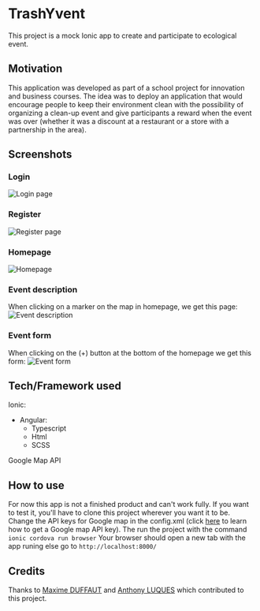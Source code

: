 # TrashYvent

This project is a mock Ionic app to create and participate to ecological event.

## Motivation

This application was developed as part of a school project for innovation and business courses.
The idea was to deploy an application that would encourage people to keep their environment clean with the possibility of organizing a clean-up event and give participants a reward when the event was over (whether it was a discount at a restaurant or a store with a partnership in the area).

## Screenshots
### Login

![Login page](img/TrashYvent_login.png)

### Register

![Register page](img/TrashYvent_register.png)

### Homepage

![Homepage](img/TrashYvent_homepage.png)

### Event description

When clicking on a marker on the map in homepage, we get this page:
![Event description](img/TrashYvent_EventDescription.png)

### Event form

When clicking on the (+) button at the bottom of the homepage we get this form:
![Event form](img/TrashYvent_EventForm.png)

## Tech/Framework used

Ionic:
- Angular:
  - Typescript
  - Html
  - SCSS

Google Map API

## How to use

For now this app is not a finished product and can't work fully. 
If you want to test it, you'll have to clone this project wherever you want it to be.
Change the API keys for Google map in the config.xml (click [here](https://developers.google.com/maps/documentation/maps-static/get-api-key) to learn how to get a Google map API key).
The run the project with the command `ionic cordova run browser`
Your browser should open a new tab with the app runing else go to `http://localhost:8000/`

## Credits

Thanks to [Maxime DUFFAUT](https://github.com/DuffautM/) and [Anthony LUQUES](https://github.com/AnthonyLuqueCESI) which contributed to this project.
